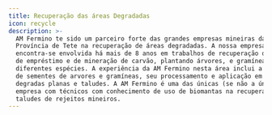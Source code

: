 ```yaml
---
title: Recuperação das áreas Degradadas
icon: recycle
description: >-
  AM Fermino te sido um parceiro forte das grandes empresas mineiras da
  Província de Tete na recuperação de áreas degradadas. A nossa empresa
  encontra-se envolvida há mais de 8 anos em trabalhos de recuperação de áreas
  de empréstimo e de mineração de carvão, plantando árvores, e gramíneas de
  diferentes espécies. A experiência da AM Fermino nesta área inclui a recolha
  de sementes de arvores e gramíneas, seu processamento e aplicação em áreas
  degradas planas e taludes. A AM Fermino é uma das únicas (se não a única)
  empresa com técnicos com conhecimento de uso de biomantas na recuperação de
  taludes de rejeitos mineiros.
---
```


